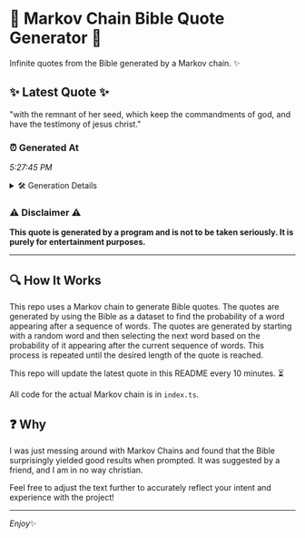 # 📖 Markov Chain Bible Quote Generator 📖

Infinite quotes from the Bible generated by a Markov chain. ✨

## ✨ Latest Quote ✨
"with the remnant of her seed, which keep the commandments of god, and have the testimony of jesus christ."

### ⏰ Generated At
*5:27:45 PM*

<details>
    <summary>🛠️ Generation Details</summary>
    <p>
        <strong>🌱 Seed:</strong> with<br>
        <strong>🔄 Iterations:</strong> 18<br>
        <strong>📜 Context History:</strong><br>[ with ]: the<br>[ with, the ]: remnant<br>[ with, the, remnant ]: of<br>[ with, the, remnant, of ]: her<br>[ with, the, remnant, of, her ]: seed,<br>[ with, the, remnant, of, her, seed, ]: which<br>[ the, remnant, of, her, seed,, which ]: keep<br>[ remnant, of, her, seed,, which, keep ]: the<br>[ of, her, seed,, which, keep, the ]: commandments<br>[ her, seed,, which, keep, the, commandments ]: of<br>[ seed,, which, keep, the, commandments, of ]: god,<br>[ which, keep, the, commandments, of, god, ]: and<br>[ keep, the, commandments, of, god,, and ]: have<br>[ the, commandments, of, god,, and, have ]: the<br>[ commandments, of, god,, and, have, the ]: testimony<br>[ of, god,, and, have, the, testimony ]: of<br>[ god,, and, have, the, testimony, of ]: jesus<br>[ and, have, the, testimony, of, jesus ]: christ.<br>
    </p>
</details>

### ⚠️ Disclaimer ⚠️
**This quote is generated by a program and is not to be taken seriously. It is purely for entertainment purposes.**

---

## 🔍 How It Works

This repo uses a Markov chain to generate Bible quotes. The quotes are generated by using the Bible as a dataset to find the probability of a word appearing after a sequence of words. The quotes are generated by starting with a random word and then selecting the next word based on the probability of it appearing after the current sequence of words. This process is repeated until the desired length of the quote is reached.

This repo will update the latest quote in this README every 10 minutes. ⏳

All code for the actual Markov chain is in `index.ts`.

## ❓ Why

I was just messing around with Markov Chains and found that the Bible surprisingly yielded good results when prompted. 
It was suggested by a friend, and I am in no way christian.

Feel free to adjust the text further to accurately reflect your intent and experience with the project!

---

*Enjoy*✨
